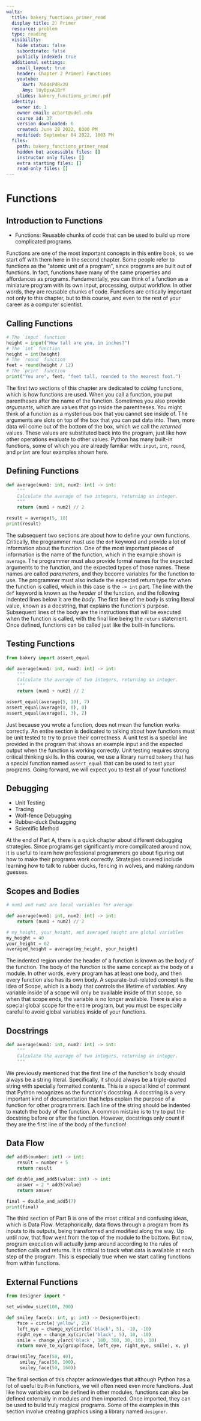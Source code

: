```yaml
---
waltz:
  title: bakery_functions_primer_read
  display title: 2) Primer
  resource: problem
  type: reading
  visibility:
    hide status: false
    subordinate: false
    publicly indexed: true
  additional settings:
    small_layout: true
    header: Chapter 2 Primer) Functions
    youtube:
      Bart: 7604sPdRx2U
      Amy: lUyDpxA1BrY
    slides: bakery_functions_primer.pdf
  identity:
    owner id: 1
    owner email: acbart@udel.edu
    course id: 37
    version downloaded: 6
    created: June 28 2022, 0300 PM
    modified: September 04 2022, 1003 PM
  files:
    path: bakery_functions_primer_read
    hidden but accessible files: []
    instructor only files: []
    extra starting files: []
    read-only files: []
---
```

# Functions

## Introduction to Functions

* Functions: Reusable chunks of code that can be used to build up more complicated programs.

Functions are one of the most important concepts in this entire book, so we start off with them here in the second chapter.
Some people refer to functions as the "atomic unit of a program", since programs are built out of functions.
In fact, functions have many of the same properties and affordances as programs.
Fundamentally, you can think of a function as a miniature program with its own input, processing, output workflow.
In other words, they are reusable chunks of code.
Functions are critically important not only to this chapter, but to this course, and even to the rest of your career as a computer scientist.

## Calling Functions

```python example-calling
# The `input` function
height = input("How tall are you, in inches?")
# The `int` function
height = int(height)
# The `round` function
feet = round(height / 12)
# The `print` function
print("You are", feet, "feet tall, rounded to the nearest foot.")
```

The first two sections of this chapter are dedicated to *calling* functions, which is how functions are used.
When you call a function, you put parentheses after the name of the function.
Sometimes you also provide *arguments*, which are values that go inside the parentheses.
You might think of a function as a mysterious box that you cannot see inside of.
The arguments are slots on top of the box that you can put data into.
Then, more data will come out of the bottom of the box, which we call the *returned* values.
These values are substituted back into the program, just like how other operations evaluate to other values.
Python has many built-in functions, some of which you are already familiar with: `input`, `int`, `round`, and `print` are four examples shown here.

## Defining Functions

```python example-defining
def average(num1: int, num2: int) -> int:
    """
    Calculate the average of two integers, returning an integer.
    """
    return (num1 + num2) // 2

result = average(5, 10)
print(result)
```

The subsequent two sections are about how to define your own functions.
Critically, the programmer must use the `def` keyword and provide a lot of information about the function.
One of the most important pieces of information is the name of the function, which in the example shown is `average`.
The programmer must also provide formal names for the expected arguments to the function, and the expected types of those names.
These names are called *parameters*, and they become variables for the function to use.
The programmer must also include the expected return type for when the function is called, which in this case is the `-> int` part.
The line with the `def` keyword is known as the *header* of the function, and the following indented lines below it are the *body*.
The first line of the body is string literal value, known as a docstring, that explains the function's purpose.
Subsequent lines of the body are the instructions that will be executed when the function is called, with the final line being the `return` statement.
Once defined, functions can be called just like the built-in functions.

## Testing Functions

```python example-testing
from bakery import assert_equal

def average(num1: int, num2: int) -> int:
    """
    Calculate the average of two integers, returning an integer.
    """
    return (num1 + num2) // 2

assert_equal(average(5, 10), 7)
assert_equal(average(0, 0), 0)
assert_equal(average(1, 3), 2)
```

Just because you wrote a function, does not mean the function works correctly.
An entire section is dedicated to talking about how functions must be unit tested to try to prove their correctness.
A unit test is a special line provided in the program that shows an example input and the expected output when the function is working correctly.
Unit testing requires strong critical thinking skills.
In this course, we use a library named `bakery` that has a special function named `assert_equal` that can be used to test your programs.
Going forward, we will expect you to test all of your functions!

## Debugging

* Unit Testing
* Tracing
* Wolf-fence Debugging
* Rubber-duck Debugging
* Scientific Method

At the end of Part A, there is a quick chapter about different debugging strategies.
Since programs get significantly more complicated around now, it is useful to learn how professional programmers go about figuring out how to make their programs work correctly.
Strategies covered include learning how to talk to rubber ducks, fencing in wolves, and making random guesses.

## Scopes and Bodies

```python example-scope
# num1 and num2 are local variables for average

def average(num1: int, num2: int) -> int:
    return (num1 + num2) // 2

# my_height, your_height, and averaged_height are global variables
my_height = 40
your_height = 62
averaged_height = average(my_height, your_height)
```

The indented region under the header of a function is known as the *body* of the function.
The body of the function is the same concept as the body of a module.
In other words, every program has at least one body, and then every function also has its own body.
A separate-but-related concept is the idea of Scope, which is a body that controls the lifetime of variables.
Any variable inside of a scope will only be available inside of that scope, so when that scope ends, the variable is no longer available.
There is also a special global scope for the entire program, but you must be especially careful to avoid global variables inside of your functions.

## Docstrings

```python example-docstring
def average(num1: int, num2: int) -> int:
    """
    Calculate the average of two integers, returning an integer.
    """
```

We previously mentioned that the first line of the function's body should always be a string literal.
Specifically, it should always be a triple-quoted string with specially formatted contents.
This is a special kind of comment that Python recognizes as the function's docstring.
A docstring is a very important kind of documentation that helps explain the purpose of a function for other programmers.
Each line of the string should be indented to match the body of the function.
A common mistake is to try to put the docstring before or after the function.
However, docstrings only count if they are the first line of the body of the function!

## Data Flow

```python example-flow
def add5(number: int) -> int:
    result = number + 5
    return result

def double_and_add5(value: int) -> int:
    answer = 2 * add5(value)
    return answer

final = double_and_add5(7)
print(final)
```

The third section of Part B is one of the most critical and confusing ideas, which is Data Flow.
Metaphorically, data flows through a program from its inputs to its outputs, being transformed and modified along the way.
Up until now, that flow went from the top of the module to the bottom.
But now, program execution will actually jump around according to the rules of function calls and returns.
It is critical to track what data is available at each step of the program.
This is especially true when we start calling functions from within functions.

## External Functions

```python example-externals
from designer import *

set_window_size(100, 200)

def smiley_face(x: int, y: int) -> DesignerObject:
    face = circle('yellow', 25)
    left_eye = change_xy(circle('black', 5), -10, -10)
    right_eye = change_xy(circle('black', 5), 10, -10)
    smile = change_y(arc('black', 180, 360, 30, 10), 10)
    return move_to_xy(group(face, left_eye, right_eye, smile), x, y)

draw(smiley_face(50, 40),
     smiley_face(50, 100),
     smiley_face(50, 160))
```

The final section of this chapter acknowledges that although Python has a lot of useful built-in functions, we will often need even more functions.
Just like how variables can be defined in other modules, functions can also be defined externally in modules and then imported.
Once imported, they can be used to build truly magical programs.
Some of the examples in this section involve creating graphics using a library named `designer`.